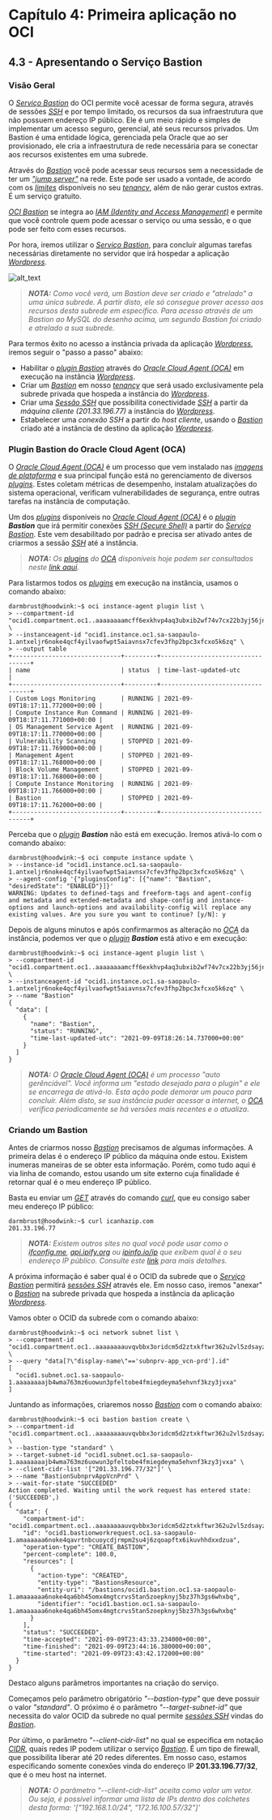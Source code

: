 # Capítulo 4: Primeira aplicação no OCI

## 4.3 - Apresentando o Serviço Bastion

### __Visão Geral__

O _[Serviço Bastion](https://docs.oracle.com/pt-br/iaas/Content/Bastion/Concepts/bastionoverview.htm)_ do OCI permite você acessar de forma segura, através de sessões _[SSH](https://pt.wikipedia.org/wiki/Secure_Shell)_ e por tempo limitado, os recursos da sua infraestrutura que não possuem endereço IP público. Ele é um meio rápido e simples de implementar um acesso seguro, gerencial, até seus recursos privados. Um Bastion é uma entidade lógica, gerenciada pela Oracle que ao ser provisionado, ele cria a infraestrutura de rede necessária para se conectar aos recursos existentes em uma subrede.

Através do _[Bastion](https://docs.oracle.com/pt-br/iaas/Content/Bastion/Concepts/bastionoverview.htm)_ você pode acessar seus recursos sem a necessidade de ter um _["jump server"](https://pt.wikipedia.org/wiki/Jump_server)_ na rede. Este pode ser usado a vontade, de acordo com os _[limites](https://docs.oracle.com/pt-br/iaas/Content/General/Concepts/servicelimits.htm)_ disponíveis no seu _[tenancy](https://docs.oracle.com/pt-br/iaas/Content/Identity/Tasks/managingtenancy.htm)_, além de não gerar custos extras. É um serviço gratuito.

_[OCI Bastion](https://docs.oracle.com/pt-br/iaas/Content/Bastion/Concepts/bastionoverview.htm)_ se integra ao _[IAM (Identity and Access Management)](https://docs.oracle.com/pt-br/iaas/Content/Identity/Concepts/overview.htm)_ e permite que você controle quem pode acessar o serviço ou uma sessão, e o que pode ser feito com esses recursos. 

Por hora, iremos utilizar o _[Serviço Bastion](https://docs.oracle.com/pt-br/iaas/Content/Bastion/Concepts/bastionoverview.htm)_, para concluír algumas tarefas necessárias diretamente no servidor que irá hospedar a aplicação _[Wordpress](https://pt.wikipedia.org/wiki/WordPress)_.

![alt_text](./images/bastion-wordpress-mysql.jpg  "Serviço Bastion + Wordpress + MySQL")

>_**__NOTA:__** Como você verá, um Bastion deve ser criado e "atrelado" a uma única subrede. A partir disto, ele só consegue prover acesso aos recursos desta subrede em específico. Para acesso através de um Bastion ao MySQL do desenho acima, um segundo Bastion foi criado e atrelado a sua subrede._

Para termos êxito no acesso a instância privada da aplicação _[Wordpress](https://pt.wikipedia.org/wiki/WordPress)_, iremos seguir o "passo a passo" abaixo:

- Habilitar o _[plugin Bastion](https://docs.oracle.com/pt-br/iaas/Content/Compute/Tasks/manage-plugins.htm)_ através do _[Oracle Cloud Agent (OCA)](https://docs.oracle.com/pt-br/iaas/Content/Compute/Tasks/manage-plugins.htm)_ em execução na instância _[Wordpress](https://pt.wikipedia.org/wiki/WordPress)_.
- Criar um _[Bastion](https://docs.oracle.com/pt-br/iaas/Content/Bastion/Concepts/bastionoverview.htm)_ em nosso _[tenancy](https://docs.oracle.com/pt-br/iaas/Content/Identity/Tasks/managingtenancy.htm)_ que será usado exclusivamente pela subrede privada que hospeda a instância do _[Wordpress](https://pt.wikipedia.org/wiki/WordPress)_.
- Criar uma _[Sessão SSH](https://docs.oracle.com/pt-br/iaas/Content/Bastion/Concepts/bastionoverview.htm#session_types)_ que possibilita conectividade _[SSH](https://pt.wikipedia.org/wiki/Secure_Shell)_ a partir da _máquina cliente (201.33.196.77)_ a instância do _[Wordpress](https://pt.wikipedia.org/wiki/WordPress)_.
- Estabelecer uma _conexão SSH_ a partir do _host cliente_, usando o _[Bastion](https://docs.oracle.com/pt-br/iaas/Content/Bastion/Concepts/bastionoverview.htm)_ criado até  a instância de destino da aplicação _[Wordpress](https://pt.wikipedia.org/wiki/WordPress)_.

### __Plugin Bastion do Oracle Cloud Agent (OCA)__

O _[Oracle Cloud Agent (OCA)](https://docs.oracle.com/pt-br/iaas/Content/Compute/Tasks/manage-plugins.htm)_ é um processo que vem instalado nas _[imagens de plataforma](https://docs.oracle.com/pt-br/iaas/Content/Compute/References/images.htm#OracleProvided_Images)_ e sua principal função está no gerenciamento de diversos _[plugins](https://docs.oracle.com/pt-br/iaas/Content/Compute/Tasks/manage-plugins.htm#available-plugins)_. Estes coletam métricas de desempenho, instalam atualizações do sistema operacional, verificam vulnerabilidades de segurança, entre outras tarefas na instância de computação.

Um dos _[plugins](https://docs.oracle.com/pt-br/iaas/Content/Compute/Tasks/manage-plugins.htm#available-plugins)_ disponíveis no _[Oracle Cloud Agent (OCA)](https://docs.oracle.com/pt-br/iaas/Content/Compute/Tasks/manage-plugins.htm)_ é o _[plugin](https://docs.oracle.com/pt-br/iaas/Content/Compute/Tasks/manage-plugins.htm#available-plugins)_ _**Bastion**_ que irá permitir conexões _[SSH (Secure Shell)](https://pt.wikipedia.org/wiki/Secure_Shell)_ a partir do _[Serviço Bastion](https://docs.oracle.com/pt-br/iaas/Content/Bastion/Concepts/bastionoverview.htm)_. Este vem desabilitado por padrão e precisa ser ativado antes de criarmos a sessão _[SSH](https://pt.wikipedia.org/wiki/Secure_Shell)_ até a instância.

>_**__NOTA:__** Os [plugins](https://docs.oracle.com/pt-br/iaas/Content/Compute/Tasks/manage-plugins.htm#available-plugins) do [OCA](https://docs.oracle.com/pt-br/iaas/Content/Compute/Tasks/manage-plugins.htm) disponíveis hoje podem ser consultados neste [link aqui](https://docs.oracle.com/pt-br/iaas/Content/Compute/Tasks/manage-plugins.htm#available-plugins)._

Para listarmos todos os _[plugins](https://docs.oracle.com/pt-br/iaas/Content/Compute/Tasks/manage-plugins.htm#available-plugins)_ em execução na instância, usamos o comando abaixo:

```
darmbrust@hoodwink:~$ oci instance-agent plugin list \
> --compartment-id "ocid1.compartment.oc1..aaaaaaaamcff6exkhvp4aq3ubxib2wf74v7cx22b3yj56jnfkazoissdzefq" \
> --instanceagent-id "ocid1.instance.oc1.sa-saopaulo-1.antxeljr6noke4qcf4yilvaofwpt5aiavnsx7cfev3fhp2bpc3xfcxo5k6zq" \
> --output table
+------------------------------+---------+----------------------------------+
| name                         | status  | time-last-updated-utc            |
+------------------------------+---------+----------------------------------+
| Custom Logs Monitoring       | RUNNING | 2021-09-09T18:17:11.772000+00:00 |
| Compute Instance Run Command | RUNNING | 2021-09-09T18:17:11.771000+00:00 |
| OS Management Service Agent  | RUNNING | 2021-09-09T18:17:11.770000+00:00 |
| Vulnerability Scanning       | STOPPED | 2021-09-09T18:17:11.769000+00:00 |
| Management Agent             | STOPPED | 2021-09-09T18:17:11.768000+00:00 |
| Block Volume Management      | STOPPED | 2021-09-09T18:17:11.768000+00:00 |
| Compute Instance Monitoring  | RUNNING | 2021-09-09T18:17:11.766000+00:00 |
| Bastion                      | STOPPED | 2021-09-09T18:17:11.762000+00:00 |
+------------------------------+---------+----------------------------------+
```

Perceba que o _[plugin](https://docs.oracle.com/pt-br/iaas/Content/Compute/Tasks/manage-plugins.htm#available-plugins)_ _**Bastion**_ não está em execução. Iremos ativá-lo com o comando abaixo:

```
darmbrust@hoodwink:~$ oci compute instance update \
> --instance-id "ocid1.instance.oc1.sa-saopaulo-1.antxeljr6noke4qcf4yilvaofwpt5aiavnsx7cfev3fhp2bpc3xfcxo5k6zq" \
> --agent-config '{"pluginsConfig": [{"name": "Bastion", "desiredState": "ENABLED"}]}'
WARNING: Updates to defined-tags and freeform-tags and agent-config and metadata and extended-metadata and shape-config and instance-options and launch-options and availability-config will replace any existing values. Are you sure you want to continue? [y/N]: y
```

Depois de alguns minutos e após confirmarmos as alteração no _[OCA](https://docs.oracle.com/pt-br/iaas/Content/Compute/Tasks/manage-plugins.htm)_ da instância, podemos ver que o _[plugin](https://docs.oracle.com/pt-br/iaas/Content/Compute/Tasks/manage-plugins.htm#available-plugins)_ _**Bastion**_ está ativo e em execução:

```
darmbrust@hoodwink:~$ oci instance-agent plugin list \
> --compartment-id "ocid1.compartment.oc1..aaaaaaaamcff6exkhvp4aq3ubxib2wf74v7cx22b3yj56jnfkazoissdzefq" \
> --instanceagent-id "ocid1.instance.oc1.sa-saopaulo-1.antxeljr6noke4qcf4yilvaofwpt5aiavnsx7cfev3fhp2bpc3xfcxo5k6zq" \
> --name "Bastion"
{
  "data": [
    {
      "name": "Bastion",
      "status": "RUNNING",
      "time-last-updated-utc": "2021-09-09T18:26:14.737000+00:00"
    }
  ]
}
```

>_**__NOTA:__** O _[Oracle Cloud Agent (OCA)](https://docs.oracle.com/pt-br/iaas/Content/Compute/Tasks/manage-plugins.htm)_ é um processo "auto gerênciável". Você informa um "estado desejado para o plugin" e ele se encarrega de ativá-lo. Esta ação pode demorar um pouco para concluír. Além disto, se sua instância puder acessar a internet, o [OCA](https://docs.oracle.com/pt-br/iaas/Content/Compute/Tasks/manage-plugins.htm) verifica periodicamente se há versões mais recentes e o atualiza_. 


### __Criando um Bastion__

Antes de criarmos nosso _[Bastion](https://docs.oracle.com/pt-br/iaas/Content/Bastion/Concepts/bastionoverview.htm)_ precisamos de algumas informações. A primeira delas é o endereço IP público da máquina onde estou. Existem inumeras maneiras de se obter esta informação. Porém, como tudo aqui é via linha de comando, estou usando um site externo cuja finalidade é retornar qual é o meu endereço IP público.

Basta eu enviar um _[GET](https://pt.wikipedia.org/wiki/Hypertext_Transfer_Protocol#GET)_ através do comando _[curl](https://pt.wikipedia.org/wiki/CURL)_, que eu consigo saber meu endereço IP público:

```
darmbrust@hoodwink:~$ curl icanhazip.com
201.33.196.77
```

>_**__NOTA:__** Existem outros sites no qual você pode usar como o [ifconfig.me](https://ifconfig.me/), [api.ipify.org](https://api.ipify.org/) ou [ipinfo.io/ip](https://ipinfo.io/ip) que exibem qual é o seu endereço IP público. Consulte este [link](https://linuxconfig.org/how-to-use-curl-to-get-public-ip-address) para mais detalhes._

A próxima informação é saber qual é o OCID da subrede que o _[Serviço Bastion](https://docs.oracle.com/pt-br/iaas/Content/Bastion/Concepts/bastionoverview.htm)_ permitirá _[sessões SSH](https://docs.oracle.com/pt-br/iaas/Content/Bastion/Tasks/managingsessions.htm)_ através ele. Em nosso caso, iremos "anexar" o _[Bastion](https://docs.oracle.com/pt-br/iaas/Content/Bastion/Concepts/bastionoverview.htm)_ na subrede privada que hospeda a instância da aplicação _[Wordpress](https://pt.wikipedia.org/wiki/WordPress)_.

Vamos obter o OCID da subrede com o comando abaixo:

```
darmbrust@hoodwink:~$ oci network subnet list \
> --compartment-id "ocid1.compartment.oc1..aaaaaaaauvqvbbx3oridcm5d2ztxkftwr362u2vl5zdsayzbehzwbjs56soq" \
> --query "data[?\"display-name\"=='subnprv-app_vcn-prd'].id"
[
  "ocid1.subnet.oc1.sa-saopaulo-1.aaaaaaaajb4wma763mz6uowun3pfeltobe4fmiegdeyma5ehvnf3kzy3jvxa"
]
```

Juntando as informações, criaremos nosso _[Bastion](https://docs.oracle.com/pt-br/iaas/Content/Bastion/Concepts/bastionoverview.htm)_ com o comando abaixo:

```
darmbrust@hoodwink:~$ oci bastion bastion create \
> --compartment-id "ocid1.compartment.oc1..aaaaaaaauvqvbbx3oridcm5d2ztxkftwr362u2vl5zdsayzbehzwbjs56soq" \
> --bastion-type "standard" \
> --target-subnet-id "ocid1.subnet.oc1.sa-saopaulo-1.aaaaaaaajb4wma763mz6uowun3pfeltobe4fmiegdeyma5ehvnf3kzy3jvxa" \
> --client-cidr-list '["201.33.196.77/32"]' \
> --name "BastionSubnprvAppVcnPrd" \
> --wait-for-state "SUCCEEDED"
Action completed. Waiting until the work request has entered state: ('SUCCEEDED',)
{
  "data": {
    "compartment-id": "ocid1.compartment.oc1..aaaaaaaauvqvbbx3oridcm5d2ztxkftwr362u2vl5zdsayzbehzwbjs56soq",
    "id": "ocid1.bastionworkrequest.oc1.sa-saopaulo-1.amaaaaaa6noke4qavrtnbcuoycdjrmpm2su4j6zqoapftx6ikuvhhdxxdzua",
    "operation-type": "CREATE_BASTION",
    "percent-complete": 100.0,
    "resources": [
      {
        "action-type": "CREATED",
        "entity-type": "BastionsResource",
        "entity-uri": "/bastions/ocid1.bastion.oc1.sa-saopaulo-1.amaaaaaa6noke4qa6bh45omx4mgtcrvs5tan5zoepknyj5bz37h3gs6whxbq",
        "identifier": "ocid1.bastion.oc1.sa-saopaulo-1.amaaaaaa6noke4qa6bh45omx4mgtcrvs5tan5zoepknyj5bz37h3gs6whxbq"
      }
    ],
    "status": "SUCCEEDED",
    "time-accepted": "2021-09-09T23:43:33.234000+00:00",
    "time-finished": "2021-09-09T23:44:16.380000+00:00",
    "time-started": "2021-09-09T23:43:42.172000+00:00"
  }
}
```

Destaco alguns parâmetros importantes na criação do serviço. 

Começamos pelo parâmetro obrigatório _"--bastion-type"_ que deve possuir o valor _"standard"_. O próximo é o parâmetro _"--target-subnet-id"_ que necessita do valor OCID da subrede no qual permite _[sessões SSH](https://docs.oracle.com/pt-br/iaas/Content/Bastion/Concepts/bastionoverview.htm#session_types)_ vindas do _[Bastion](https://docs.oracle.com/pt-br/iaas/Content/Bastion/Concepts/bastionoverview.htm)_.

Por último, o parâmetro _"--client-cidr-list"_ no qual se especifica em notação _[CIDR](https://pt.wikipedia.org/wiki/Roteamento_entre_dom%C3%ADnios_sem_classes)_, quais redes IP podem utilizar o serviço _[Bastion](https://docs.oracle.com/pt-br/iaas/Content/Bastion/Concepts/bastionoverview.htm)_. É um tipo de firewall, que possibilita liberar até 20 redes diferentes. Em nosso caso, estamos especificando somente conexões vinda do endereço IP **201.33.196.77/32**, que é o meu host na internet.

>_**__NOTA:__** O parâmetro "--client-cidr-list" aceita como valor um vetor. Ou seja, é possível informar uma lista de IPs dentro dos colchetes desta forma: '["192.168.1.0/24", "172.16.100.57/32"]'_